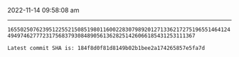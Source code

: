 2022-11-14 09:58:08 am

---

`165502507623951225521508519801160022830798920127133621727519655146412449497462777231756837930848905613628251426066185431253111367`

`Latest commit SHA is: 184f8d0f81d8149b02b1bee2a174265857e5fa7d `

